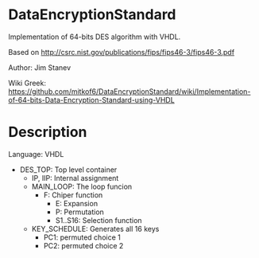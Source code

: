 DataEncryptionStandard
======================

Implementation of 64-bits DES algorithm with VHDL. 

Based on http://csrc.nist.gov/publications/fips/fips46-3/fips46-3.pdf 

Author: Jim Stanev

Wiki Greek: https://github.com/mitkof6/DataEncryptionStandard/wiki/Implementation-of-64-bits-Data-Encryption-Standard-using-VHDL

Description
===========

Language: VHDL

* DES_TOP: Top level container
  * IP, IIP: Internal assignment
  * MAIN_LOOP: The loop funcion
    * F: Chiper function
      * E: Expansion
      * P: Permutation
      * S1..S16: Selection function
  * KEY_SCHEDULE: Generates all 16 keys
    * PC1: permuted choice 1
    * PC2: permuted choice 2

